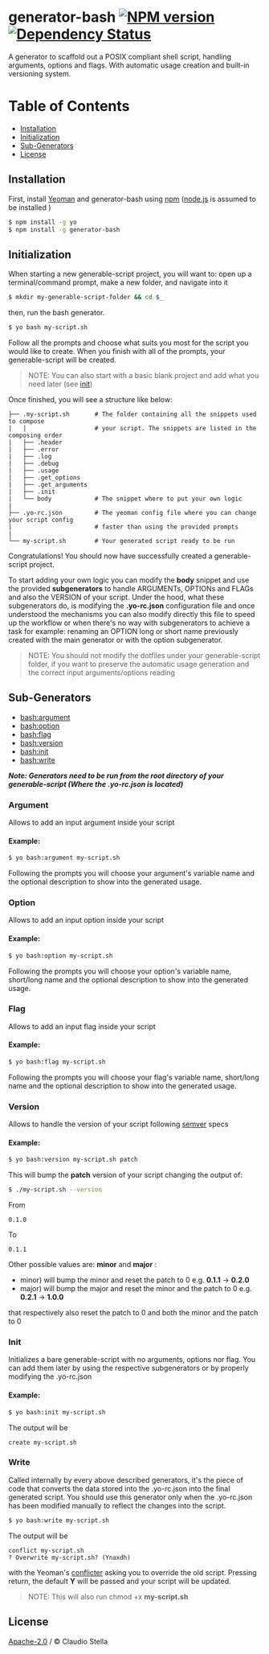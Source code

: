 # generator-bash [![NPM version][npm-image]][npm-url] [![Dependency Status][daviddm-image]][daviddm-url]
A generator to scaffold out a POSIX compliant shell script, handling arguments, options and flags. 
With automatic usage creation and built-in versioning system. 

# Table of Contents

- [Installation](#installation)
- [Initialization](#initialization)
- [Sub-Generators](#sub-generators)
- [License](#license)

## Installation

First, install [Yeoman](http://yeoman.io) and generator-bash using [npm](https://www.npmjs.com/) ([node.js](https://nodejs.org/) is assumed to be installed )

```bash
$ npm install -g yo
$ npm install -g generator-bash
```

## Initialization

When starting a new generable-script project, you will want to: open up a terminal/command prompt, make a new folder, and navigate into it

```bash
$ mkdir my-generable-script-folder && cd $_
```

then, run the bash generator.

```bash
$ yo bash my-script.sh
```

Follow all the prompts and choose what suits you most for the script you would like to create.
When you finish with all of the prompts, your generable-script will be created.

> NOTE: You can also start with a basic blank project and add what you need later (see [init](#init))

Once finished, you will see a structure like below:

```
├── .my-script.sh       # The folder containing all the snippets used to compose
|   |                   # your script. The snippets are listed in the composing order
|   ├── .header
|   ├── .error
|   ├── .log
|   ├── .debug
|   ├── .usage
|   ├── .get_options
|   ├── .get_arguments
|   ├── .init
|   └── body            # The snippet where to put your own logic
|
├── .yo-rc.json         # The yeoman config file where you can change your script config 
|                       # faster than using the provided prompts
|
└── my-script.sh        # Your generated script ready to be run
```

Congratulations! You should now have successfully created a generable-script project.

To start adding your own logic you can modify the **body** snippet and use the provided **subgenerators** to handle 
ARGUMENTs, OPTIONs and FLAGs and also the VERSION of your script. Under the hood, what these subgenerators do, is modifying the 
**.yo-rc.json** configuration file and once understood the mechanisms you can also modify directly this file to speed up 
the workflow or when there's no way with subgenerators to achieve a task for example: renaming an OPTION long or short name 
previously created with the main generator or with the option subgenerator.

> NOTE: You should not modify the dotfiles under your generable-script folder, if you want to preserve the automatic
usage generation and the correct input arguments/options reading

## Sub-Generators

* [bash:argument](#argument)
* [bash:option](#option)
* [bash:flag](#flag)
* [bash:version](#version)
* [bash:init](#init)
* [bash:write](#write)

***Note: Generators need to be run from the root directory of your generable-script (Where the .yo-rc.json is located)***

### Argument
Allows to add an input argument inside your script 

#### Example:

```bash
$ yo bash:argument my-script.sh
```

Following the prompts you will choose your argument's variable name and the optional description to show
into the generated usage.

### Option
Allows to add an input option inside your script 

#### Example:

```bash
$ yo bash:option my-script.sh
```

Following the prompts you will choose your option's variable name, short/long name and the optional description to show
into the generated usage.

### Flag
Allows to add an input flag inside your script 

#### Example:

```bash
$ yo bash:flag my-script.sh
```

Following the prompts you will choose your flag's variable name, short/long name and the optional description to show
into the generated usage.

### Version
Allows to handle the version of your script following [semver](http://semver.org/) specs 

#### Example:

```bash
$ yo bash:version my-script.sh patch
```

This will bump the **patch** version of your script changing the output of:

```bash
$ ./my-script.sh --version
```
From
```
0.1.0
```
To
```
0.1.1
```
Other possible values are: **minor** and **major** :
- minor) will bump the minor and reset the patch to 0 e.g. **0.1.1** -> **0.2.0**
- major) will bump the major and reset the minor and the patch to 0 e.g. **0.2.1** -> **1.0.0**


that respectively also reset the patch to 0 and both the minor and the patch to 0

### Init
Initializes a bare generable-script with no arguments, options nor flag. You can add them later by using 
the respective subgenerators or by properly modifying the .yo-rc.json

#### Example:

```bash
$ yo bash:init my-script.sh
```
The output will be
```
create my-script.sh
```
### Write
Called internally by every above described generators, it's the piece of code that converts the data stored into
the .yo-rc.json into the final generated script. You should use this generator only when the .yo-rc.json has been
modified manually to reflect the changes into the script.

```bash
$ yo bash:write my-script.sh
```
The output will be
```
conflict my-script.sh
? Overwrite my-script.sh? (Ynaxdh)
```

with the Yeoman's [conflicter](http://yeoman.io/generator/Conflicter.html) asking you to override the old script. 
Pressing return, the default **Y** will be passed and your script will be updated.

> NOTE: This will also run chmod +x **my-script.sh**

## License

[Apache-2.0](LICENSE) / © Claudio Stella


[npm-image]: https://badge.fury.io/js/generator-bash.svg
[npm-url]: https://npmjs.org/package/generator-bash
[daviddm-image]: https://david-dm.org/neatshell/generator-bash.svg?theme=shields.io
[daviddm-url]: https://david-dm.org/neatshell/generator-bash
